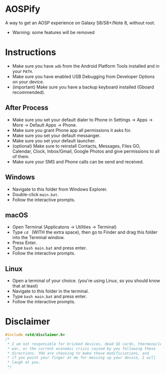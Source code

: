 # AOSPify
A way to get an AOSP experience on Galaxy S8/S8+/Note 8, without root.
- Warning: some features will be removed

# Instructions
- Make sure you have `adb` from the Android Platform Tools installed and in your `PATH`.
- Make sure you have enabled USB Debugging from Developer Options on your device.
- (important) Make sure you have a backup keyboard installed (Gboard recommended).
## After Process
- Make sure you set your default dialer to Phone in Settings -> Apps -> More -> Default Apps -> Phone.
- Make sure you grant Phone app all permissions it asks for.
- Make sure you set your default messanger.
- Make sure you set your default launcher.
- (optional) Make sure to reinstall Contacts, Messages, Files GO, Calendar, Clock, Inbox/Gmail, Google Photos and give permissions to all of them.
- Make sure your SMS and Phone calls can be send and received.

## Windows
 - Navigate to this folder from Windows Explorer.
 - Double-click `main.bat`.
 - Follow the interactive prompts.

## macOS
 - Open Terminal (Applicatons -> Utilities -> Terminal)
 - Type `cd ` (WITH the extra space), then go to Finder and drag this folder into the Terminal window.
 - Press Enter.
 - Type `bash main.bat` and press enter.
 - Follow the interactive prompts.

## Linux
 - Open a terminal of your choice. (you're using Linux, so you should know that at least)
 - Navigate to this folder in the terminal.
 - Type `bash main.bat` and press enter.
 - Follow the interactive prompts.

# Disclaimer
```cpp
#include <std/disclaimer.h>
/*
 * I am not responsible for bricked devices, dead SD cards, thermonuclear
 * war, or the current economic crisis caused by you following these
 * directions. YOU are choosing to make these modificiations, and
 * if you point your finger at me for messing up your device, I will
 * laugh at you.
 */
```
